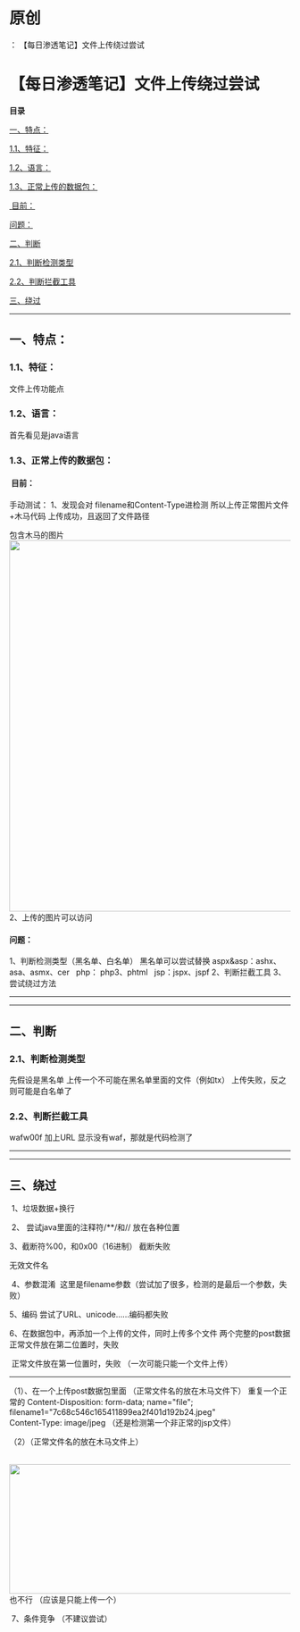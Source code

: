 # 原创
：  【每日渗透笔记】文件上传绕过尝试

# 【每日渗透笔记】文件上传绕过尝试

**目录**

[一、特点：](#%E4%B8%80%E3%80%81%E7%89%B9%E7%82%B9%EF%BC%9A)

[1.1、特征：](#1.1%E3%80%81%E7%89%B9%E5%BE%81%EF%BC%9A)

[1.2、语言：](#1.2%E3%80%81%E8%AF%AD%E8%A8%80%EF%BC%9A)

[1.3、正常上传的数据包：](#1.3%E3%80%81%E6%AD%A3%E5%B8%B8%E4%B8%8A%E4%BC%A0%E7%9A%84%E6%95%B0%E6%8D%AE%E5%8C%85%EF%BC%9A)

[ 目前：](#%C2%A0%E7%9B%AE%E5%89%8D%EF%BC%9A)

[问题：](#%E9%97%AE%E9%A2%98%EF%BC%9A)

[二、判断](#%E4%BA%8C%E3%80%81%E5%88%A4%E6%96%AD)

[2.1、判断检测类型](#2.1%E3%80%81%E5%88%A4%E6%96%AD%E6%A3%80%E6%B5%8B%E7%B1%BB%E5%9E%8B)

[2.2、判断拦截工具](#2.2%E3%80%81%E5%88%A4%E6%96%AD%E6%8B%A6%E6%88%AA%E5%B7%A5%E5%85%B7)

[三、绕过](#%E4%B8%89%E3%80%81%E7%BB%95%E8%BF%87)

---


## 一、特点：

> 
<h3>1.1、特征：</h3>
文件上传功能点


> 
<h3>1.2、语言：</h3>
首先看见是java语言


### 1.3、正常上传的数据包：

> 
<h4> 目前：</h4>
手动测试：
1、发现会对 filename和Content-Type进检测
所以上传正常图片文件+木马代码
上传成功，且返回了文件路径

包含木马的图片
 <img alt="" height="665" src="https://img-blog.csdnimg.cn/659aa7e203c645fc811e7ecdfdb9e3e3.png" width="617"/>
2、上传的图片可以访问




> 
<h4>问题：</h4>
1、判断检测类型（黑名单、白名单）
黑名单可以尝试替换
aspx&amp;asp：ashx、asa、asmx、cer  
php： php3、phtml  
jsp：jspx、jspf
2、判断拦截工具
3、尝试绕过方法


---


---


## 二、判断

> 
<h3>2.1、判断检测类型</h3>
先假设是黑名单
上传一个不可能在黑名单里面的文件（例如tx）
上传失败，反之则可能是白名单了




> 
<h3>2.2、判断拦截工具</h3>
wafw00f 加上URL
显示没有waf，那就是代码检测了



---


---


## 三、绕过

> 
 1、垃圾数据+换行



> 
 2、 尝试java里面的注释符/**/和//
放在各种位置



> 
3、截断符%00，和0x00（16进制）
截断失败

无效文件名



> 
 4、参数混淆
 这里是filename参数（尝试加了很多，检测的是最后一个参数，失败）


> 
5、编码
尝试了URL、unicode……编码都失败


> 
6、在数据包中，再添加一个上传的文件，同时上传多个文件
两个完整的post数据
正常文件放在第二位置时，失败

 正常文件放在第一位置时，失败
（一次可能只能一个文件上传）


<hr/>
（1）、在一个上传post数据包里面
（正常文件名的放在木马文件下）
重复一个正常的
Content-Disposition: form-data; name="file"; filename1="7c68c546c165411899ea2f401d192b24.jpeg"<br/> Content-Type: image/jpeg
（还是检测第一个非正常的jsp文件）


（2）（正常文件名的放在木马文件上）


 <img alt="" height="232" src="https://img-blog.csdnimg.cn/9224aaef14954421b73a35142024ad43.png" width="1200"/>
也不行
（应该是只能上传一个） 


> 
 7、条件竞争
（不建议尝试）

